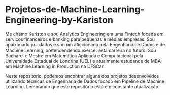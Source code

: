 # Projetos-de-Machine-Learning-Engineering-by-Kariston
Me chamo Kariston e sou Analytics Engineering em uma Fintech focada em serviços financeiros e banking para pequenas e médias empresas. Sou apaixonado por dados e sou um aficcionado pela Engenharia de Dados e de Machine Learning, pretendendendo exercer esta carreira no futuro. Sou Bacharel e Mestre em Matemática Aplicada e Computacional pela Universidade Estadual de Londrina (UEL) e atualmente estudande de MBA em Machine Learning in Production na UFSCar.

Neste repositório, podemos encontrar alguns dos projetos desenvolvidos utilizando técnicas de Engenharia de Dados focado em Pipeline de Machine Learning. Lembrando que este repositório está em constante atualização.

